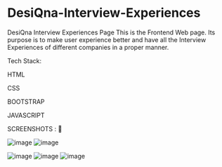 # DesiQna-Interview-Experiences
DesiQna Interview Experiences Page
This is the Frontend Web page. Its purpose is to make user experience better and have all the Interview Experiences of different companies in a proper manner.

Tech Stack:

HTML

CSS

BOOTSTRAP

JAVASCRIPT


SCREENSHOTS : 📸

![image](https://github.com/NamanSharma1201/DesiQna-Interview-Experience/assets/120219878/9634cf2c-9f00-4c46-bd64-f0d389fea4b5)
![image](https://github.com/NamanSharma1201/DesiQna-Interview-Experience/assets/120219878/ff177ff7-4290-425f-a50f-0163cd615acb)

![image](https://github.com/NamanSharma1201/DesiQna-Interview-Experience/assets/120219878/643e711e-8cdd-4296-b7ed-85c20450fcc8)
![image](https://github.com/NamanSharma1201/DesiQna-Interview-Experience/assets/120219878/6f8b3710-0f4a-42e1-ae2a-106ab79d96c1)
![image](https://github.com/NamanSharma1201/DesiQna-Interview-Experience/assets/120219878/958079cb-f75e-477d-ad1c-f07e0bed0bf7)
